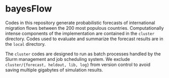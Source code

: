 # bayesFlow

Codes in this repository generate probabilistic forecasts of international migration flows between the 200 most populous countries. 
Computationally intense components of the implementation are contained in the `cluster` directory. 
Codes used to evaluate and summarize the forecast results are in the `local` directory. 

The `cluster` codes are designed to run as batch processes handled by the Slurm management and job scheduling system. 
We exclude `cluster/{forecast, heldout, lib, log}` from version control to avoid saving multiple gigabytes of simulation results. 
